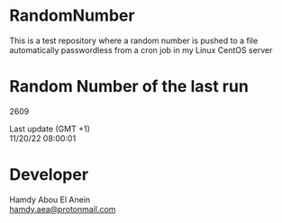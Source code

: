 # RandomNumber    
This is a test repository where a random number is pushed to a file automatically passwordless from a cron job in my Linux CentOS server    
# Random Number of the last run   
2609
      
Last update (GMT +1)    
11/20/22 08:00:01
# Developer    
Hamdy Abou El Anein   
hamdy.aea@protonmail.com
